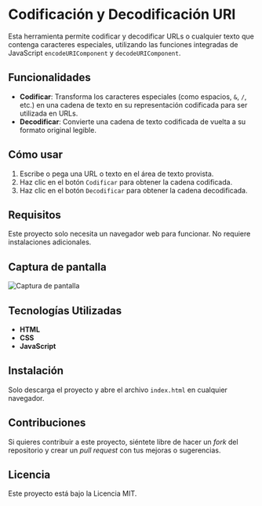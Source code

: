 # Codificación y Decodificación URI

Esta herramienta permite codificar y decodificar URLs o cualquier texto que contenga caracteres especiales, utilizando las funciones integradas de JavaScript `encodeURIComponent` y `decodeURIComponent`.

## Funcionalidades

- **Codificar**: Transforma los caracteres especiales (como espacios, `&`, `/`, etc.) en una cadena de texto en su representación codificada para ser utilizada en URLs.
- **Decodificar**: Convierte una cadena de texto codificada de vuelta a su formato original legible.

## Cómo usar

1. Escribe o pega una URL o texto en el área de texto provista.
2. Haz clic en el botón `Codificar` para obtener la cadena codificada.
3. Haz clic en el botón `Decodificar` para obtener la cadena decodificada.

## Requisitos

Este proyecto solo necesita un navegador web para funcionar. No requiere instalaciones adicionales.

## Captura de pantalla

![Captura de pantalla](screenshot.png)

## Tecnologías Utilizadas

- **HTML**
- **CSS**
- **JavaScript**

## Instalación

Solo descarga el proyecto y abre el archivo `index.html` en cualquier navegador.

## Contribuciones

Si quieres contribuir a este proyecto, siéntete libre de hacer un *fork* del repositorio y crear un *pull request* con tus mejoras o sugerencias.

## Licencia

Este proyecto está bajo la Licencia MIT.
